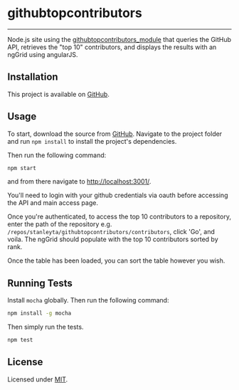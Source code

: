 # githubtopcontributors
---

Node.js site using the [githubtopcontributors_module](https://github.com/stanleyta/githubtopcontributors_module) that queries the GitHub API, retrieves the "top 10" contributors, and displays the results with an ngGrid using angularJS.

Installation
---

This project is available on [GitHub](https://github.com/stanleyta/githubtopcontributors).

Usage
---
To start, download the source from [GitHub](https://github.com/stanleyta/githubtopcontributors). Navigate to the project folder and run `npm install` to install the project's dependencies.

Then run the following command:

```js
npm start
```

and from there navigate to [http://localhost:3001/](http://localhost:3001/).

You'll need to login with your github credentials via oauth before accessing the API and main access page.

Once you're authenticated, to access the top 10 contributors to a repository, enter the path of the repository e.g. `/repos/stanleyta/githubtopcontributors/contributors`, click 'Go', and voila. The ngGrid should populate with the top 10 contributors sorted by rank.

Once the table has been loaded, you can sort the table however you wish.

Running Tests
---

Install `mocha` globally. Then run the following command:

```bash
npm install -g mocha
```

Then simply run the tests.

```bash
npm test
```

License
---

Licensed under [MIT](https://github.com/stanleyta/githubtopcontributors_module/blob/master/LICENSE).
